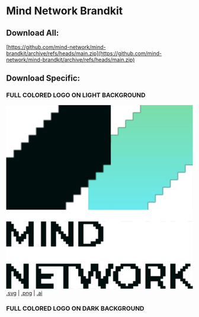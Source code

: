 # Mind Network Brandkit

## Download All: 
[https://github.com/mind-network/mind-brandkit/archive/refs/heads/main.zip](https://github.com/mind-network/mind-brandkit/archive/refs/heads/main.zip)

## Download Specific:

### FULL COLORED LOGO ON LIGHT BACKGROUND

![logo1](logo1.svg)
[.svg](/logo1.svg) | [.png](/logo2.png) | [.ai](/logo3.ai) 

### FULL COLORED LOGO ON DARK BACKGROUND
